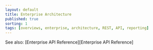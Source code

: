 ```yaml
---
layout: default
title: Enterprise Architecture
published: true
sorting: 1 
tags: [overviews, enterprise, architecture, REST, API, reporting]
---
```




See also:
[Enterprise API Reference][Enterprise API Reference] 

